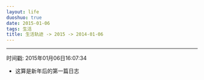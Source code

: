 ```yaml
---
layout: life
duoshuo: true
date: 2015-01-06
tags: 生活
title: 生活轨迹 -> 2015 -> 2014-01-06
---
```


******

时间戳: 2015年01月06日16:07:34

* 这算是新年后的第一篇日志
